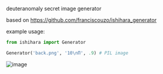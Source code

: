 
deuteranomaly secret image generator 

based on https://github.com/franciscouzo/ishihara_generator

example usage:
```python
from ishihara import Generator

Generator('back.png', '10\nП', .9) # PIL image 
```
![image](https://github.com/Nehc/ishihara/assets/8426195/fbdccb75-5dd3-4569-a274-189c7141a7eb)

